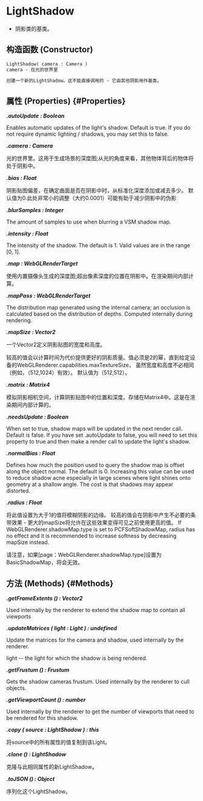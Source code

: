 # LightShadow

- 阴影类的基类。

## 构造函数 (Constructor)

```md
LightShadow( camera : Camera )
camera - 在光的世界里

创建一个新的LightShadow。这不能直接调用的 - 它由其他阴影用作基类。
```

## 属性 (Properties) {#Properties}

***.autoUpdate : Boolean***

Enables automatic updates of the light's shadow. Default is true. If you do not require dynamic lighting / shadows, you may set this to false.

***.camera : Camera***

光的世界里。这用于生成场景的深度图;从光的角度来看，其他物体背后的物体将处于阴影中。

***.bias : Float***

阴影贴图偏差，在确定曲面是否在阴影中时，从标准化深度添加或减去多少。
默认值为0.此处非常小的调整（大约0.0001）可能有助于减少阴影中的伪影

***.blurSamples : Integer***

The amount of samples to use when blurring a VSM shadow map.

***.intensity : Float***

The intensity of the shadow. The default is 1. Valid values are in the range [0, 1].

***.map : WebGLRenderTarget***

使用内置摄像头生成的深度图;超出像素深度的位置在阴影中。在渲染期间内部计算。

***.mapPass : WebGLRenderTarget***

The distribution map generated using the internal camera; an occlusion is calculated based on the distribution of depths. Computed internally during rendering.

***.mapSize : Vector2***

一个Vector2定义阴影贴图的宽度和高度。

较高的值会以计算时间为代价提供更好的阴影质量。值必须是2的幂，直到给定设备的WebGLRenderer.capabilities.maxTextureSize， 虽然宽度和高度不必相同（例如，（512,1024）有效）。 默认值为（512,512）。

***.matrix : Matrix4***

模拟阴影相机空间，计算阴影贴图中的位置和深度。存储在Matrix4中。这是在渲染期间内部计算的。

***.needsUpdate : Boolean***

When set to true, shadow maps will be updated in the next render call. Default is false. If you have set .autoUpdate to false, you will need to set this property to true and then make a render call to update the light's shadow.

***.normalBias : Float***

Defines how much the position used to query the shadow map is offset along the object normal. The default is 0. Increasing this value can be used to reduce shadow acne especially in large scenes where light shines onto geometry at a shallow angle. The cost is that shadows may appear distorted.

***.radius : Float***

将此值设置为大于1的值将模糊阴影的边缘。
较高的值会在阴影中产生不必要的条带效果 - 更大的mapSize将允许在这些效果变得可见之前使用更高的值。
If WebGLRenderer.shadowMap.type is set to PCFSoftShadowMap, radius has no effect and it is recommended to increase softness by decreasing mapSize instead.

请注意，如果[page：WebGLRenderer.shadowMap.type]设置为BasicShadowMap，将会无效。

## 方法 (Methods) {#Methods}

***.getFrameExtents () : Vector2***

Used internally by the renderer to extend the shadow map to contain all viewports

***.updateMatrices ( light : Light ) : undefined***

Update the matrices for the camera and shadow, used internally by the renderer.

light -- the light for which the shadow is being rendered.

***.getFrustum () : Frustum***

Gets the shadow cameras frustum. Used internally by the renderer to cull objects.

***.getViewportCount () : number***

Used internally by the renderer to get the number of viewports that need to be rendered for this shadow.

***.copy ( source : LightShadow ) : this***

将source中的所有属性的值复制到该Light。

***.clone () : LightShadow***

克隆与此相同属性的新LightShadow。

***.toJSON () : Object***

序列化这个LightShadow。
